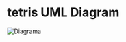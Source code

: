 # tetris UML Diagram

![Diagrama](http://www.plantuml.com/plantuml/svg/jLZTRzis47zUWFmFUXgafZBsB1X5koHDigQOaNXeag8eQ8bnjCYa9rBvQ9R_VSTFaH8jArlsOajtn-FTxxv4lcSSrRnPLRixxBOaQrIZLPHNYB4FdDVbek7u9AValFo1erzsTtPtPYY_HKiSBH33JxixaHAEVgreVjk-VYmVS77EwoRdJOrR-cUwA2iSOCmgz8WMurWdvEvqc7qrm1vQUbgIeOtF_shGe6Np0PvZqnaY1Lq1f7LB2pW-BrT2ubd0Rja_lKdhSdd3KmDvovd-dLRu6ZXTzErZ129fFmWTWf8AHAH7YkoM6u8KN946Wp9ML8KtAAs12K4_sX2P0MEbv-D5JUwSDOG81eXD2dfF9YRCkpibuRY-HZcEZD1qUc9exzuzHKBesIt29LfXA62EcLEAHq0y5qIdx31fEYJzgfCBdfNTpcA7wgot0j4RO6ZRNMApxYUWoz-GBtqbRfMqBfVKSVMWP6jGr18-uSVFY82SgPiMKs2TbenZWciVLekgAoB2C_7KjIPmSFh9BrEjePMFg4P7a9qMATTDfzSbGHNiBO9Nvizxh2nm1hOARfhJYjRPllWLxz-_Yz_9P9yI9j6YzMGYI7kswQgds5cOg3L7c8EZqS_HkNpGwnZcKgYtO6zfE4cxlrvKOrBWEduGPhwD7jNVCZkgqVgcp5cY8GZrV-cqyJKzEFpuuO_J-VSl9mVpO-DqZtjyU79qFBUOt9S5lx5lDrXKkddT391lHfo4Y6lABfGpy7IfdknkRwDsAmtfxtUuhY5SUek5GFxm0TA6UTWasOBI2YEo9H0gSZwgKcScEJOiNuH941Rjio0TIzCS6ZDYrlx4qBLipnl9HqKXDsFnofy4MMSo95l4UrMjzxz7QxsYAiaDKlZi2yhNRr-_IPbSO2MwhoFI1VW0-kM8FLtajoxlUkWj1bFm2TkdgtM5kMkP9wKher3DwDX2lBayEfi-3MTnHpgOiT9Dfd96OEg6TqNly6MiS-lQo_xCBmR7ByVQ7i8RczWFlBqcUzgW2wtMb632k_O7PBqI2nQayhR05KUNBtFP0-n2gRWOeq9b0HMpAzukcOgfBOoEnnkMOfd1vyqQrn3qafUK32-7vEY2jw4y_urkZbUgehiHUtaj1BySmnasVZ86bUhaCRcpnOQh_yE6gnVOyFeWl0G1qOfVtm3HtyVReBwPNzqAfRPZHw2JZApe8G_chsxy_0NulNuA3-Hl-xdkZ3FncQ8OinBdeT6LP86ZWAFM7pgfcdEYtsJgKLADMlDosHr3mvzVB7RKEfzTm9-1PckrIxsChGV6KQqhQNkYuKWjthURr60fuxyb7MJasKkXmk7a2uSEN7WpGmwm-VQ9B1N5hVI6QcX8x7vLb6nkTesxtqC0KUndXptSAOC7Qqf5SVlqyf8xBGbCBbJDd5G8CI_xp0MjOMQ9AwwB8QPTcOe3O3s_gJ4gClNNaZDz98RtsbP4vj_uR0w5XIaE1w5P5vPfPgqtM6rub2GSI5aR7P6G_dUeETSx9GjOvJLUmUUOCEOpBN1iAPkpOwjXSbUq07zHpjqxYEdqWwRAixXp5CoR6ZHnUt5X6RVEiTmXBxMzMmk__MB5IdiiBr4o-Pnu4aiZaMGzEyJoziGVjrPbBRMdpLcGP9-2ZWYz5dlZb8NULMQbd4vYqDIk6iYVlH0vv8t1wjwegCeLTrPUbn7tEHv1ti9v54XxwX7-R1YVGPjWk3ZjBdTuPprD3lEWQuZ3k-fk2AxmhA0Dj0-Tuv0CTwXoQ9kBqWrPCFaXydhZ6D-9Ce4LX-8XCUmp3AOCyEUFwp1pGmQdAlKwAzv6Ae-rvtOmoOEltwE1Af3lKy_qdKA7B12DmtD8NyBfnbv3IcQ_VHH_wZ8BaJl4ClMdsoIlHAtL9Ld-XxiTlMtigXk-kJboPx-uwP8sYQikQvmWIzk1sZenylv5XmPw9GJ1c9VqPhRNvFQkrwnx1xOd1iaC9am9vwisGIrRJkeGWz3xhA8ALKiKgI-sxNFKl0gGnKs2Wx-q_psqYMPL_GC0)
